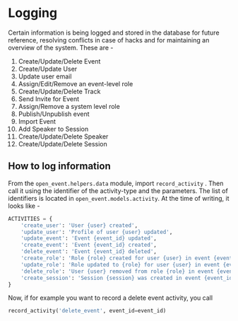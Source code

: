 # Logging

Certain information is being logged and stored in the database for future reference, resolving conflicts in case of hacks and for maintaining an overview of the system.
These are -

1. Create/Update/Delete Event
2. Create/Update User
3. Update user email
4. Assign/Edit/Remove an event-level role
5. Create/Update/Delete Track
6. Send Invite for Event
7. Assign/Remove a system level role
8. Publish/Unpublish event
9. Import Event
10. Add Speaker to Session
11. Create/Update/Delete Speaker
12. Create/Update/Delete Session


## How to log information

From the `open_event.helpers.data` module, import `record_activity` .
Then call it using the identifier of the activity-type and the parameters.
The list of identifiers is located in `open_event.models.activity`. At the time of writing, it looks like -

```python
ACTIVITIES = {
    'create_user': 'User {user} created',
    'update_user': 'Profile of user {user} updated',
    'update_event': 'Event {event_id} updated',
    'create_event': 'Event {event_id} created',
    'delete_event': 'Event {event_id} deleted',
    'create_role': 'Role {role} created for user {user} in event {event_id}',
    'update_role': 'Role updated to {role} for user {user} in event {event_id}',
    'delete_role': 'User {user} removed from role {role} in event {event_id}',
    'create_session': 'Session {session} was created in event {event_id}'
}
```

Now, if for example you want to record a delete event activity, you call

```python
record_activity('delete_event', event_id=event_id)
```
